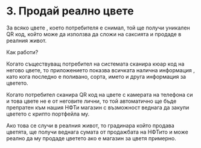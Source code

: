 # 3. Продай реално цвете

За всяко цвете , което потребителя е снимал, той ще получи уникален QR код, който може да използва да сложи на саксията и продаде в реалния живот.

Как работи?

Когато съществуващ потребител на системата сканира кюар код на негово цвете, то приложението показва всичката налична информация , като кога последно е поливано, сорта, името и друга информация за цветето.

Когато потребител сканира QR код на цвете с камерата на телефона си и това цвете не е от неговите лични, то той автоматично ще бъде препратен към нашия НФТи магазин с възможност веднага да закупи цветето с крипто портфейла му.&#x20;

Ако това се случи в реалния живот, то градинара който продава цветята, ще получи веднага сумата от продажбата на НФТито и може реално да му продаде цветето ако е магазин за цветя примерно.&#x20;
